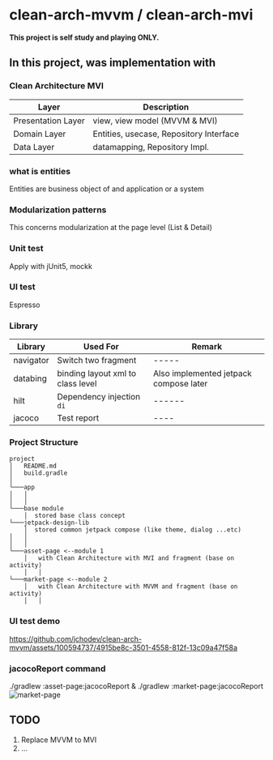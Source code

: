 # clean-arch-mvvm / clean-arch-mvi  

**This project is self study and playing ONLY.**


## In this project, was implementation with

### Clean Architecture MVI 


| Layer | Description |
|----- | ------ |
| Presentation Layer | view, view model (MVVM & MVI)  |
| Domain Layer | Entities, usecase, Repository Interface |
| Data Layer | datamapping, Repository Impl.  |

### what is entities
Entities are business object of and application or a system

### Modularization patterns

This concerns modularization at the page level (List & Detail) 


### Unit test

Apply with jUnit5, mockk


### UI test

Espresso


### Library

| Library | Used For | Remark |
|----- | ------ | ------ |
| navigator | Switch two fragment  | ----- |
| databing | binding layout xml to class level | Also implemented jetpack compose later |
| hilt | Dependency injection `di`  | ------ |
| jacoco | Test report| ----|


### Project Structure

```
project
│   README.md
│   build.gradle    
│
└───app
│   │
│   │
└───base module
    │  stored base class concept
└───jetpack-design-lib
    │  stored common jetpack compose (like theme, dialog ...etc)
│   │
│   │        
└───asset-page <--module 1
    │   with Clean Architecture with MVI and fragment (base on activity)
    │   │
└───market-page <--module 2
    │   with Clean Architecture with MVVM and fragment (base on activity)
    │   │    
```


### UI test demo
https://github.com/jchodev/clean-arch-mvvm/assets/100594737/4915be8c-3501-4558-812f-13c09a47f58a

### jacocoReport command
./gradlew :asset-page:jacocoReport &  ./gradlew :market-page:jacocoReport  
![market-page](https://github.com/jchodev/clean-arch-mvvm/assets/100594737/51a8ca98-39f7-4a46-bc82-70bf070c0091)



## TODO
1. Replace MVVM to MVI
2. ...
